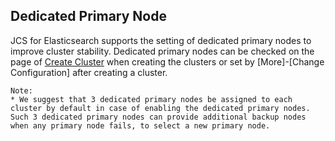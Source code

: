 ## Dedicated Primary Node

JCS for Elasticsearch supports the setting of dedicated primary nodes to improve cluster stability. Dedicated primary nodes can be checked on the page of [Create Cluster](https://es-console.jdcloud.com/create) when creating the clusters or set by [More]-[Change Configuration] after creating a cluster.

```
Note:
* We suggest that 3 dedicated primary nodes be assigned to each cluster by default in case of enabling the dedicated primary nodes. Such 3 dedicated primary nodes can provide additional backup nodes when any primary node fails, to select a new primary node.
```
